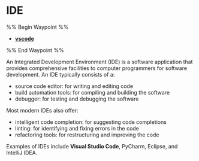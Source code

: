 # IDE

%% Begin Waypoint %%

- **[vscode](./vscode/vscode.md)**

%% End Waypoint %%

An Integrated Development Environment (IDE) is a software application that provides comprehensive facilities to computer programmers for software development. An IDE typically consists of a:

- source code editor: for writing and editing code
- build automation tools: for compiling and building the software
- debugger: for testing and debugging the software

Most modern IDEs also offer:

- intelligent code completion: for suggesting code completions
- linting: for identifying and fixing errors in the code
- refactoring tools: for restructuring and improving the code

Examples of IDEs include **Visual Studio Code**, PyCharm, Eclipse, and IntelliJ IDEA.

